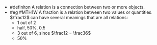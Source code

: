- #definiton A relation is a connection between two or more objects.
- #eg #MTH1W A fraction is a relation between two values or quantities. $\frac12$ can have several meanings that are all relations:
	- 1 out of 2
	- half, 50%, 0.5
	- 3 out of 6, since $\frac12 = \frac36$
	- 50%